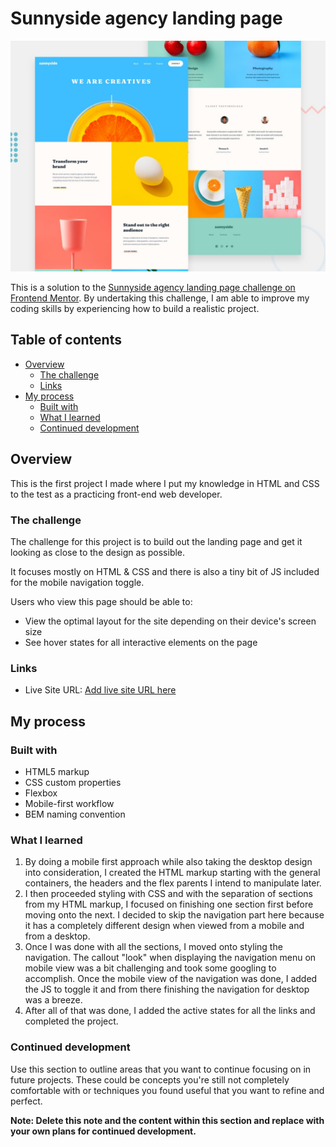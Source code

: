 # Sunnyside agency landing page

![Design preview for the Sunnyside agency landing page coding challenge](./design/desktop-preview.jpg)

This is a solution to the [Sunnyside agency landing page challenge on Frontend Mentor](https://www.frontendmentor.io/challenges/sunnyside-agency-landing-page-7yVs3B6ef).
By undertaking this challenge, I am able to improve my coding skills by experiencing how to build a realistic project.

## Table of contents

- [Overview](#overview)
  - [The challenge](#the-challenge)
  - [Links](#links)
- [My process](#my-process)
  - [Built with](#built-with)
  - [What I learned](#what-i-learned)
  - [Continued development](#continued-development)

## Overview

This is the first project I made where I put my knowledge in HTML and CSS to the test as a practicing front-end web developer. 

### The challenge

The challenge for this project is to build out the landing page and get it looking as close to the design as possible.

It focuses mostly on HTML & CSS and there is also a tiny bit of JS included for the mobile navigation toggle.

Users who view this page should be able to:

- View the optimal layout for the site depending on their device's screen size
- See hover states for all interactive elements on the page

### Links

- Live Site URL: [Add live site URL here](https://your-live-site-url.com)

## My process

### Built with

- HTML5 markup
- CSS custom properties
- Flexbox
- Mobile-first workflow
- BEM naming convention

### What I learned

1. By doing a mobile first approach while also taking the desktop design into consideration, I created the HTML markup starting with the general containers, the headers and the flex parents I intend to manipulate later.
2. I then proceeded styling with CSS and with the separation of sections from my HTML markup, I focused on finishing one section first before moving onto the next. I decided to skip the navigation part here because it has a completely different design when viewed from a mobile and from a desktop.
3. Once I was done with all the sections, I moved onto styling the navigation. The callout "look" when displaying the navigation menu on mobile view was a bit challenging and took some googling to accomplish. Once the mobile view of the navigation was done, I added the JS to toggle it and from there finishing the navigation for desktop was a breeze.
4. After all of that was done, I added the active states for all the links and completed the project.

### Continued development



Use this section to outline areas that you want to continue focusing on in future projects. These could be concepts you're still not completely comfortable with or techniques you found useful that you want to refine and perfect.

**Note: Delete this note and the content within this section and replace with your own plans for continued development.**
